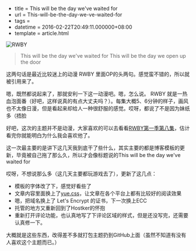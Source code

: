  - title = This will be the day we've waited for
 - url = This-will-be-the-day-we-ve-waited-for
 - tags = 
 - datetime = 2016-02-22T20:49:11.000000+08:00
 - template = article.html

![RWBY][1]

> This will be the day we've waited for
This will be the day we open up the door

这两句话是最近比较迷上的动漫 RWBY 里面OP的头两句。感觉蛮不错的，所以就被引用来了。


<!--more-->


嗯，既然都说起来了，那就安利一下这一动漫吧。嗯，怎么说。 RWBY 就是一热血泡面番（好吧，这样说真的有点大丈夫吗？）。每集大概5、6分钟的样子，画风也不太像日漫，但是看起来却给人一种很舒服的感觉。哎呀，都说了不是因为妹纸多（捂脸

好吧，这次的主题并不是动漫，大家喜欢的可以去看看[RWBY第一季第八集][2]，估计看完你就能明白为什么我会喜欢他了。

这一次最主要的是讲下这几天我到底干了些什么，其实主要的都是博客模板的更新，毕竟被自己拖了那么久，所以才会像标题说的This will be the day we've waited for

哎呀，不想说那么多（这几天主要都玩游戏去了），更新了这几点：

 - 模板的字体改了下，感觉好看些了
 - 文章内容里面换上了[yue.css][3]，让文章在各个平台上都有比较好的阅读效果
 - 嗯，把域名换上了 Let's Encrypt 的证书，下一次换上ECC
 - 托管的地方又重新回到了Hostker的怀抱
 - 重新打开评论功能，也认真地写了下评论区域的样式，但是还没写完，还需要认真修一下。

大概就是这些东西，改得差不多就打包主题扔到GitHub上面（虽然不知道有没有人喜欢这个主题而已。）


  [1]: https://ssl.moefq.com/images/2016/02/22/c704e2b4869d11168fe264478bb14404.jpg
  [2]: http://www.bilibili.com/video/av749000/
  [3]: https://github.com/lepture/yue.css